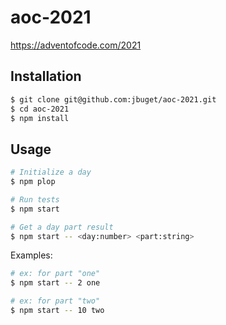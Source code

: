 # aoc-2021
https://adventofcode.com/2021

## Installation

```bash
$ git clone git@github.com:jbuget/aoc-2021.git
$ cd aoc-2021
$ npm install
```

## Usage

```bash
# Initialize a day
$ npm plop

# Run tests
$ npm start

# Get a day part result
$ npm start -- <day:number> <part:string>
```

Examples:

```bash
# ex: for part "one"
$ npm start -- 2 one

# ex: for part "two"
$ npm start -- 10 two 
```
